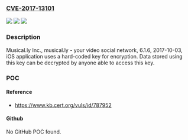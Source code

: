 ### [CVE-2017-13101](https://cve.mitre.org/cgi-bin/cvename.cgi?name=CVE-2017-13101)
![](https://img.shields.io/static/v1?label=Product&message=musical.ly&color=blue)
![](https://img.shields.io/static/v1?label=Version&message=6.1.66.1.6%20&color=brighgreen)
![](https://img.shields.io/static/v1?label=Vulnerability&message=CWE-798&color=brighgreen)

### Description

Musical.ly Inc., musical.ly - your video social network, 6.1.6, 2017-10-03, iOS application uses a hard-coded key for encryption. Data stored using this key can be decrypted by anyone able to access this key.

### POC

#### Reference
- https://www.kb.cert.org/vuls/id/787952

#### Github
No GitHub POC found.

